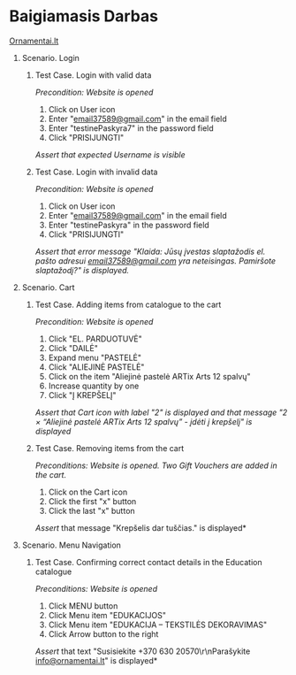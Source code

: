 ﻿# Baigiamasis Darbas

[Ornamentai.lt](https://ornamentai.lt/)

1. Scenario. Login

   1. Test Case. Login with valid data
   
      *Precondition: Website is opened*

      1. Click on User icon
      2. Enter "email37589@gmail.com" in the email field
      3. Enter "testinePaskyra7" in the password field
      4. Click "PRISIJUNGTI"
      
      *Assert that expected Username is visible*

   2. Test Case. Login with invalid data
       
      *Precondition: Website is opened*

      1. Click on User icon
      2. Enter "email37589@gmail.com" in the email field
      3. Enter "testinePaskyra" in the password field
      4. Click "PRISIJUNGTI"
      
      *Assert that error message "Klaida: Jūsų įvestas slaptažodis el. pašto adresui email37589@gmail.com yra neteisingas. Pamiršote slaptažodį?" is displayed.*

2. Scenario. Cart

   1. Test Case. Adding items from catalogue to the cart
   
      *Precondition: Website is opened*

      1. Click "EL. PARDUOTUVĖ"
      2. Click "DAILĖ"
      3. Expand menu "PASTELĖ"
      4. Click "ALIEJINĖ PASTELĖ"
      5. Click on the item "Aliejinė pastelė ARTix Arts 12 spalvų"
      6. Increase quantity by one
      7. Click "Į KREPŠELĮ"
      
      *Assert that Cart icon with label "2" is displayed and that message "2 × “Aliejinė pastelė ARTix Arts 12 spalvų” - įdėti į krepšelį" is displayed*

   2. Test Case. Removing items from the cart
   
      *Preconditions: Website is opened. Two Gift Vouchers are added in the cart.*

      1. Click on the Cart icon
      2. Click the first "x" button
      3. Click the last "x" button
      
      *Assert* that message "Krepšelis dar tuščias." is displayed*

3. Scenario. Menu Navigation

   1. Test Case. Confirming correct contact details in the Education catalogue

      *Preconditions: Website is opened*

      1. Click MENU button
      2. Click Menu item "EDUKACIJOS"
      3. Click Menu item "EDUKACIJA – TEKSTILĖS DEKORAVIMAS"
      4. Click Arrow button to the right

      *Assert* that text "Susisiekite +370 630 20570\r\nParašykite info@ornamentai.lt" is displayed*

